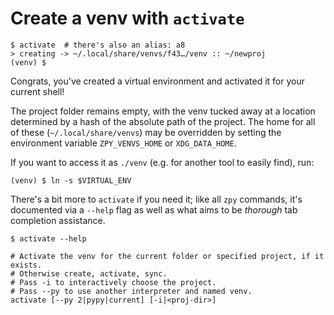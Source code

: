 # Create a venv with `activate`

```console
$ activate  # there's also an alias: a8
> creating -> ~/.local/share/venvs/f43…/venv :: ~/newproj
(venv) $
```

Congrats, you've created a virtual environment and activated it for your current shell!

The project folder remains empty, with the venv tucked away
at a location determined by a hash of the absolute path of the project.
The home for all of these (`~/.local/share/venvs`) may be overridden
by setting the environment variable `ZPY_VENVS_HOME` or `XDG_DATA_HOME`.

If you want to access it as `./venv` (e.g. for another tool to easily find),
run:

```console
(venv) $ ln -s $VIRTUAL_ENV
```

There's a bit more to `activate` if you need it;
like all `zpy` commands,
it's documented via a `--help` flag as well as
what aims to be *thorough* tab completion assistance.

```console
$ activate --help
```
```shell
# Activate the venv for the current folder or specified project, if it exists.
# Otherwise create, activate, sync.
# Pass -i to interactively choose the project.
# Pass --py to use another interpreter and named venv.
activate [--py 2|pypy|current] [-i|<proj-dir>]
```
